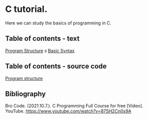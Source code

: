 # C tutorial.

Here we can study the basics of programming in C.

## Table of contents - text
[Program Structure](programstructure.md)
s
[Basic Syntax](basicsyntax.md)

## Table of contents - source code
[Program structure](programstructure.c)

## Bibliography

Bro Code. (2021.10.7.). C Programming Full Course for free [Video]. YouTube. https://www.youtube.com/watch?v=87SH2Cn0s9A